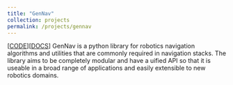```yaml
---
title: "GenNav"
collection: projects
permalink: /projects/gennav
---
```


[[CODE](https://github.com/ERC-BPGC/gennav)][[DOCS](https://gennav.readthedocs.io/en/latest/)] GenNav is a python library for robotics navigation algorithms and utilities that are commonly required in navigation stacks. The library aims to be completely modular and have a uified API so that it is useable in a broad range of applications and easily extensible to new robotics domains.
